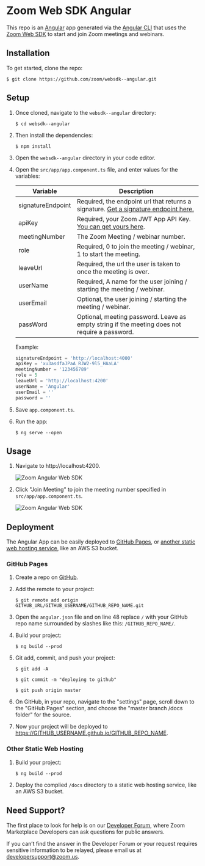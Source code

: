 # Zoom Web SDK Angular

This repo is an [Angular](https://angular.io/) app generated via the [Angular CLI](https://cli.angular.io/) that uses the [Zoom Web SDK](https://marketplace.zoom.us/docs/sdk/native-sdks/web) to start and join Zoom meetings and webinars.

## Installation

To get started, clone the repo:

`$ git clone https://github.com/zoom/websdk--angular.git`

## Setup

1. Once cloned, navigate to the `websdk--angular` directory:

   `$ cd websdk--angular`

1. Then install the dependencies:

   `$ npm install`

1. Open the `websdk--angular` directory in your code editor.

1. Open the `src/app/app.component.ts` file, and enter values for the variables:

   | Variable                   | Description |
   | -----------------------|-------------|
   | signatureEndpoint          | Required, the endpoint url that returns a signature. [Get a signature endpoint here.](https://github.com/zoom/websdk--signature-node.js) |
   | apiKey                   | Required, your Zoom JWT App API Key. [You can get yours here](https://marketplace.zoom.us/develop/create). |
   | meetingNumber                   | The Zoom Meeting / webinar number. |
   | role                   | Required, 0 to join the meeting / webinar, 1 to start the meeting. |
   | leaveUrl                   | Required, the url the user is taken to once the meeting is over. |
   | userName                   | Required, A name for the user joining / starting the meeting / webinar. |
   | userEmail                   | Optional, the user joining / starting the meeting / webinar. |
   | passWord                   | Optional, meeting password. Leave as empty string if the meeting does not require a password. |

   Example:

   ```js
   signatureEndpoint = 'http://localhost:4000'
   apiKey = 'xu3asdfaJPaA_RJW2-9l5_HAaLA'
   meetingNumber = '123456789'
   role = 5
   leaveUrl = 'http://localhost:4200'
   userName = 'Angular'
   userEmail = ''
   password = ''
   ```

1. Save `app.component.ts`.

1. Run the app:

   `$ ng serve --open`

<!-- Deploy signature or run locally -->

<!-- Deploy the signature generator to Heroku:

[![Deploy](https://www.herokucdn.com/deploy/button.svg)](https://heroku.com/deploy?template=https://github.com/zoom/websdk--signature-node.js) -->

## Usage

1. Navigate to http://localhost:4200.

   ![Zoom Angular Web SDK](https://s3.amazonaws.com/user-content.stoplight.io/19808/1583789057929)

1. Click "Join Meeting" to join the meeting number specified in `src/app/app.component.ts`.

   ![Zoom Angular Web SDK](https://s3.amazonaws.com/user-content.stoplight.io/19808/1583789069218)

## Deployment

The Angular  App can be easily deployed to [GitHub Pages](#github-pages), or [another static web hosting service](#other-static-web-hosting), like an AWS S3 bucket.

### GitHub Pages

1. Create a repo on [GitHub](https://github.com).

1. Add the remote to your project:

   `$ git remote add origin GITHUB_URL/GITHUB_USERNAME/GITHUB_REPO_NAME.git`

1. Open the `angular.json` file and on line 48 replace `/` with your GitHub repo name surrounded by slashes like this: `/GITHUB_REPO_NAME/`.

1. Build your project:

   `$ ng build --prod`

1. Git add, commit, and push your project:

   `$ git add -A`

   `$ git commit -m "deploying to github"`

   `$ git push origin master`

1. On GitHub, in your repo, navigate to the "settings" page, scroll down to the "GitHub Pages" section, and choose the "master branch /docs folder" for the source.

1. Now your project will be deployed to https://GITHUB_USERNAME.github.io/GITHUB_REPO_NAME.

### Other Static Web Hosting

1. Build your project:

   `$ ng build --prod`

1. Deploy the complied `/docs` directory to a static web hosting service, like an AWS S3 bucket.

## Need Support?

The first place to look for help is on our [Developer Forum](https://devforum.zoom.us/), where Zoom Marketplace Developers can ask questions for public answers.

If you can’t find the answer in the Developer Forum or your request requires sensitive information to be relayed, please email us at developersupport@zoom.us.
